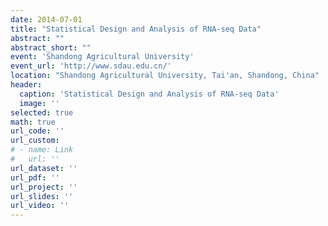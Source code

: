 ```yaml
---
date: 2014-07-01
title: "Statistical Design and Analysis of RNA-seq Data"
abstract: ""
abstract_short: ""
event: 'Shandong Agricultural University'
event_url: 'http://www.sdau.edu.cn/'
location: "Shandong Agricultural University, Tai'an, Shandong, China"
header:
  caption: 'Statistical Design and Analysis of RNA-seq Data'
  image: ''
selected: true
math: true
url_code: ''
url_custom: 
# - name: Link
#   url: ''
url_dataset: ''
url_pdf: ''
url_project: ''
url_slides: ''
url_video: ''
---
```

